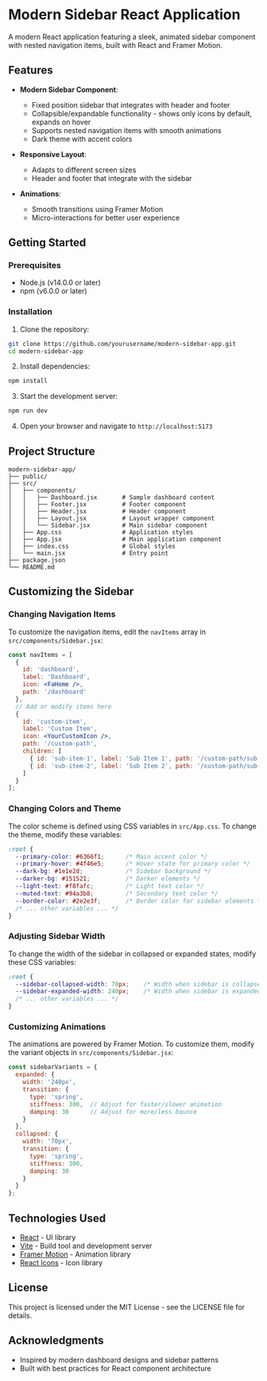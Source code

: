 # Modern Sidebar React Application

A modern React application featuring a sleek, animated sidebar component with nested navigation items, built with React and Framer Motion.

## Features

- **Modern Sidebar Component**:
  - Fixed position sidebar that integrates with header and footer
  - Collapsible/expandable functionality - shows only icons by default, expands on hover
  - Supports nested navigation items with smooth animations
  - Dark theme with accent colors

- **Responsive Layout**:
  - Adapts to different screen sizes
  - Header and footer that integrate with the sidebar

- **Animations**:
  - Smooth transitions using Framer Motion
  - Micro-interactions for better user experience

## Getting Started

### Prerequisites

- Node.js (v14.0.0 or later)
- npm (v6.0.0 or later)

### Installation

1. Clone the repository:
```bash
git clone https://github.com/yourusername/modern-sidebar-app.git
cd modern-sidebar-app
```

2. Install dependencies:
```bash
npm install
```

3. Start the development server:
```bash
npm run dev
```

4. Open your browser and navigate to `http://localhost:5173`

## Project Structure

```
modern-sidebar-app/
├── public/
├── src/
│   ├── components/
│   │   ├── Dashboard.jsx       # Sample dashboard content
│   │   ├── Footer.jsx          # Footer component
│   │   ├── Header.jsx          # Header component
│   │   ├── Layout.jsx          # Layout wrapper component
│   │   └── Sidebar.jsx         # Main sidebar component
│   ├── App.css                 # Application styles
│   ├── App.jsx                 # Main application component
│   ├── index.css               # Global styles
│   └── main.jsx                # Entry point
├── package.json
└── README.md
```

## Customizing the Sidebar

### Changing Navigation Items

To customize the navigation items, edit the `navItems` array in `src/components/Sidebar.jsx`:

```jsx
const navItems = [
  {
    id: 'dashboard',
    label: 'Dashboard',
    icon: <FaHome />,
    path: '/dashboard'
  },
  // Add or modify items here
  {
    id: 'custom-item',
    label: 'Custom Item',
    icon: <YourCustomIcon />,
    path: '/custom-path',
    children: [
      { id: 'sub-item-1', label: 'Sub Item 1', path: '/custom-path/sub-1' },
      { id: 'sub-item-2', label: 'Sub Item 2', path: '/custom-path/sub-2' }
    ]
  }
];
```

### Changing Colors and Theme

The color scheme is defined using CSS variables in `src/App.css`. To change the theme, modify these variables:

```css
:root {
  --primary-color: #6366f1;      /* Main accent color */
  --primary-hover: #4f46e5;      /* Hover state for primary color */
  --dark-bg: #1e1e2d;            /* Sidebar background */
  --darker-bg: #151521;          /* Darker elements */
  --light-text: #f8fafc;         /* Light text color */
  --muted-text: #94a3b8;         /* Secondary text color */
  --border-color: #2e2e3f;       /* Border color for sidebar elements */
  /* ... other variables ... */
}
```

### Adjusting Sidebar Width

To change the width of the sidebar in collapsed or expanded states, modify these CSS variables:

```css
:root {
  --sidebar-collapsed-width: 70px;    /* Width when sidebar is collapsed */
  --sidebar-expanded-width: 240px;    /* Width when sidebar is expanded */
  /* ... other variables ... */
}
```

### Customizing Animations

The animations are powered by Framer Motion. To customize them, modify the variant objects in `src/components/Sidebar.jsx`:

```jsx
const sidebarVariants = {
  expanded: {
    width: '240px',
    transition: {
      type: 'spring',
      stiffness: 300,  // Adjust for faster/slower animation
      damping: 30      // Adjust for more/less bounce
    }
  },
  collapsed: {
    width: '70px',
    transition: {
      type: 'spring',
      stiffness: 300,
      damping: 30
    }
  }
};
```

## Technologies Used

- [React](https://reactjs.org/) - UI library
- [Vite](https://vitejs.dev/) - Build tool and development server
- [Framer Motion](https://www.framer.com/motion/) - Animation library
- [React Icons](https://react-icons.github.io/react-icons/) - Icon library

## License

This project is licensed under the MIT License - see the LICENSE file for details.

## Acknowledgments

- Inspired by modern dashboard designs and sidebar patterns
- Built with best practices for React component architecture
